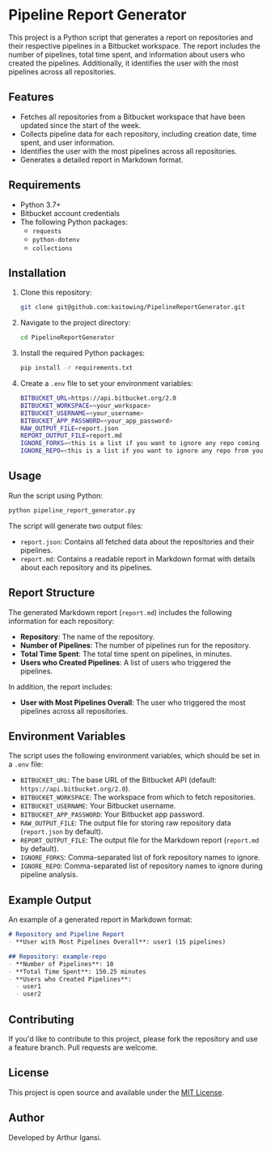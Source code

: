 # Pipeline Report Generator

This project is a Python script that generates a report on repositories and their respective pipelines in a Bitbucket workspace. The report includes the number of pipelines, total time spent, and information about users who created the pipelines. Additionally, it identifies the user with the most pipelines across all repositories.

## Features
- Fetches all repositories from a Bitbucket workspace that have been updated since the start of the week.
- Collects pipeline data for each repository, including creation date, time spent, and user information.
- Identifies the user with the most pipelines across all repositories.
- Generates a detailed report in Markdown format.

## Requirements
- Python 3.7+
- Bitbucket account credentials
- The following Python packages:
  - `requests`
  - `python-dotenv`
  - `collections`

## Installation
1. Clone this repository:
   ```sh
   git clone git@github.com:kaitowing/PipelineReportGenerator.git
   ```
2. Navigate to the project directory:
   ```sh
   cd PipelineReportGenerator
   ```
3. Install the required Python packages:
   ```sh
   pip install -r requirements.txt
   ```
4. Create a `.env` file to set your environment variables:
   ```sh
   BITBUCKET_URL=https://api.bitbucket.org/2.0
   BITBUCKET_WORKSPACE=<your_workspace>
   BITBUCKET_USERNAME=<your_username>
   BITBUCKET_APP_PASSWORD=<your_app_password>
   RAW_OUTPUT_FILE=report.json
   REPORT_OUTPUT_FILE=report.md
   IGNORE_FORKS=<this is a list if you want to ignore any repo coming from a specific fork>
   IGNORE_REPO=<this is a list if you want to ignore any repo from your workspace>
   ```

## Usage
Run the script using Python:
```sh
python pipeline_report_generator.py
```
The script will generate two output files:
- `report.json`: Contains all fetched data about the repositories and their pipelines.
- `report.md`: Contains a readable report in Markdown format with details about each repository and its pipelines.

## Report Structure
The generated Markdown report (`report.md`) includes the following information for each repository:
- **Repository**: The name of the repository.
- **Number of Pipelines**: The number of pipelines run for the repository.
- **Total Time Spent**: The total time spent on pipelines, in minutes.
- **Users who Created Pipelines**: A list of users who triggered the pipelines.

In addition, the report includes:
- **User with Most Pipelines Overall**: The user who triggered the most pipelines across all repositories.

## Environment Variables
The script uses the following environment variables, which should be set in a `.env` file:
- `BITBUCKET_URL`: The base URL of the Bitbucket API (default: `https://api.bitbucket.org/2.0`).
- `BITBUCKET_WORKSPACE`: The workspace from which to fetch repositories.
- `BITBUCKET_USERNAME`: Your Bitbucket username.
- `BITBUCKET_APP_PASSWORD`: Your Bitbucket app password.
- `RAW_OUTPUT_FILE`: The output file for storing raw repository data (`report.json` by default).
- `REPORT_OUTPUT_FILE`: The output file for the Markdown report (`report.md` by default).
- `IGNORE_FORKS`: Comma-separated list of fork repository names to ignore.
- `IGNORE_REPO`: Comma-separated list of repository names to ignore during pipeline analysis.

## Example Output
An example of a generated report in Markdown format:

```markdown
# Repository and Pipeline Report
- **User with Most Pipelines Overall**: user1 (15 pipelines)

## Repository: example-repo
- **Number of Pipelines**: 10
- **Total Time Spent**: 150.25 minutes
- **Users who Created Pipelines**:
  - user1
  - user2

```

## Contributing
If you'd like to contribute to this project, please fork the repository and use a feature branch. Pull requests are welcome.

## License
This project is open source and available under the [MIT License](LICENSE).

## Author
Developed by Arthur Igansi.
